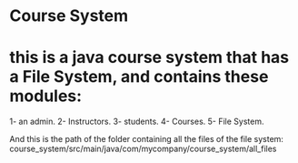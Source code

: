 # Course System

# this is a java course system that has a File System, and contains these modules:

1- an admin.
2- Instructors.
3- students.
4- Courses.
5- File System.

And this is the path of the folder containing all the files of the file system:
course_system/src/main/java/com/mycompany/course_system/all_files
